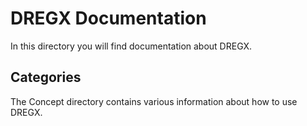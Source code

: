 # DREGX Documentation

In this directory you will find documentation about DREGX.

## Categories

The Concept directory contains various information about how to use DREGX.
